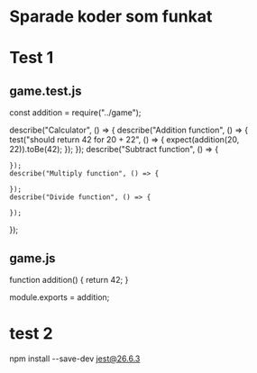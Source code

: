 # Sparade koder som funkat
# Test 1
## game.test.js

const addition = require("../game");

describe("Calculator", () => {
    describe("Addition function", () => {
        test("should return 42 for 20 + 22", () => {
            expect(addition(20, 22)).toBe(42);
        });
    });
    describe("Subtract function", () => {

    });
    describe("Multiply function", () => {

    });
    describe("Divide function", () => {

    });
});

## game.js
function addition() {
    return 42;
}

module.exports = addition;

# test 2

npm install --save-dev jest@26.6.3